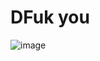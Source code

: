 # DFuk you


![image](https://user-images.githubusercontent.com/129541588/229196341-2af01f5c-521a-4585-9b28-eaf1b1c9a2e8.png)
